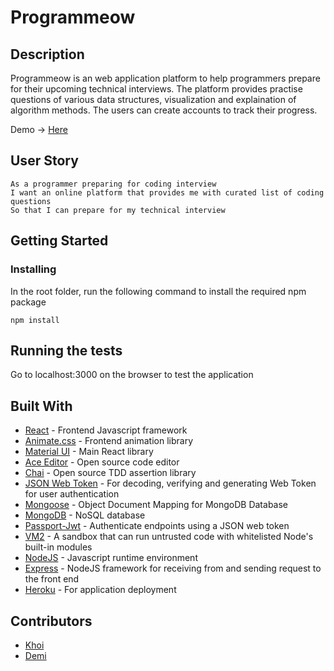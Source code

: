 # Programmeow

## Description

Programmeow is an web application platform to help programmers prepare for their upcoming technical interviews. The platform provides practise questions of various data structures, visualization and explaination of algorithm methods. The users can create accounts to track their progress.

Demo -> [Here](http://programmeow.tk/)

## User Story

```
As a programmer preparing for coding interview
I want an online platform that provides me with curated list of coding questions
So that I can prepare for my technical interview

```

## Getting Started

### Installing

In the root folder, run the following command to install the required npm package

```
npm install
```
## Running the tests

Go to localhost:3000 on the browser to test the application

## Built With

* [React](https://reactjs.org/) - Frontend Javascript framework
* [Animate.css](https://animate.style/) - Frontend animation library
* [Material UI](https://material-ui.com/) - Main React library
* [Ace Editor](https://ace.c9.io/) - Open source code editor
* [Chai](http://aaronsofaly.github.io/chai-docs/) - Open source TDD assertion library
* [JSON Web Token](https://jwt.io/) - For decoding, verifying and generating Web Token for user authentication
* [Mongoose](https://mongoosejs.com/) - Object Document Mapping for MongoDB Database
* [MongoDB](https://www.mongodb.com/) - NoSQL database
* [Passport-Jwt](http://www.passportjs.org/packages/passport-jwt/) - Authenticate endpoints using a JSON web token
* [VM2](https://www.npmjs.com/package/vm2) - A sandbox that can run untrusted code with whitelisted Node's built-in modules
* [NodeJS](https://nodejs.org/en/) - Javascript runtime environment 
* [Express](https://expressjs.com/) - NodeJS framework for receiving from and sending request to the front end
* [Heroku](https://www.heroku.com/) - For application deployment

## Contributors

* [Khoi](https://github.com/gh0stl0nely)
* [Demi](https://github.com/demiwu96)
